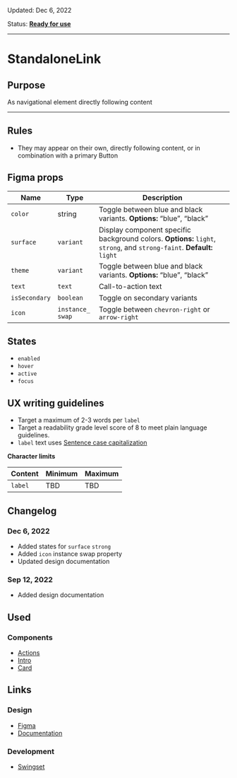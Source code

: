 Updated: Dec 6, 2022

Status: **[Ready for use](https://hashicorp-wpl-documentation.vercel.app/guides/can-i-use#ready-for-use)**



---

# StandaloneLink

## Purpose

As navigational element directly following content



---

## Rules

* They may appear on their own, directly following content, or in combination with a primary Button

## Figma props

| Name | Type | Description |
|----|----|----|
| `color` | string | Toggle between blue and black variants. **Options:** “blue”, “black” |
| `surface` | `variant` | Display component specific background colors. **Options:** `light`, `strong`, and `strong-faint`. **Default:** `light` |
| `theme` | `variant` | Toggle between blue and black variants. **Options:** “blue”, “black” |
| `text` | `text` | Call-to-action text |
| `isSecondary` | `boolean` | Toggle on secondary variants |
| `icon` | `instance_  swap` | Toggle between `chevron-right` or `arrow-right` |

## States

* `enabled`
* `hover`
* `active`
* `focus`

## UX writing guidelines

* Target a maximum of 2-3 words per `label`
* Target a readability grade level score of 8 to meet plain language guidelines.
* `label` text uses [Sentence case capitalization](https://apastyle.apa.org/style-grammar-guidelines/capitalization/sentence-case)

**Character limits**

| Content | Minimum | Maximum |
|----|----|----|
| `label` | TBD | TBD |

## Changelog

### Dec 6, 2022

* Added states for `surface` `strong`
* Added `icon` instance swap property
* Updated design documentation

### Sep 12, 2022

* Added design documentation

## Used

### Components

* [Actions](https://hashicorp-wpl-documentation.vercel.app/components/actions)
* [Intro](https://hashicorp-wpl-documentation.vercel.app/components/intro)
* [Card](https://hashicorp-wpl-documentation.vercel.app/components/card)

## Links

### Design

* [Figma](https://www.figma.com/file/7cYgDM618stjYUHDqAfRec/Components?node-id=2824%3A11407)
* [Documentation](https://hashicorp-wpl-documentation.vercel.app/components/standalone-link)

### Development

* [Swingset](https://react-components.vercel.app/components/standalonelink)


